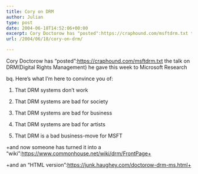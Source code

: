 ```yaml
---
title: Cory on DRM
author: Julian
type: post
date: 2004-06-18T14:52:06+00:00
excerpt: Cory Doctorow has "posted":https://craphound.com/msftdrm.txt the talk on DRM(Digital Rights Management) he gave this week to Microsoft Research
url: /2004/06/18/cory-on-drm/

---
```

Cory Doctorow has &#8220;posted&#8221;:https://craphound.com/msftdrm.txt the talk on DRM(Digital Rights Management) he gave this week to Microsoft Research

bq. Here&#8217;s what I&#8217;m here to convince you of:
  
1. That DRM systems don&#8217;t work
  
2. That DRM systems are bad for society
  
3. That DRM systems are bad for business
  
4. That DRM systems are bad for artists
  
5. That DRM is a bad business-move for MSFT

+and now someone has turned it into a &#8220;wiki&#8221;:https://www.commonhouse.net/wiki/drm/FrontPage+
  
+and an &#8220;HTML version&#8221;:https://junk.haughey.com/doctorow-drm-ms.html+